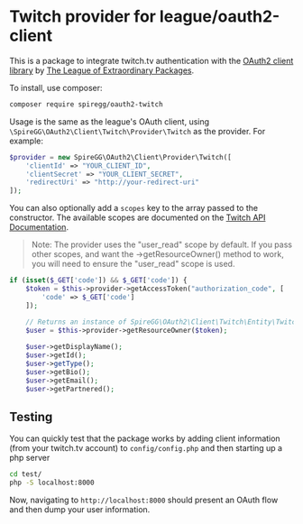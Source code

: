 Twitch provider for league/oauth2-client
=========================================

This is a package to integrate twitch.tv authentication with the [OAuth2 client library](https://github.com/thephpleague/oauth2-client) by
[The League of Extraordinary Packages](http://thephpleague.com).

To install, use composer:

```bash
composer require spiregg/oauth2-twitch
```

Usage is the same as the league's OAuth client, using `\SpireGG\OAuth2\Client\Twitch\Provider\Twitch` as the provider.
For example:

```php
$provider = new SpireGG\OAuth2\Client\Provider\Twitch([
    'clientId' => "YOUR_CLIENT_ID",
    'clientSecret' => "YOUR_CLIENT_SECRET",
    'redirectUri' => "http://your-redirect-uri"
]);
```

You can also optionally add a `scopes` key to the array passed to the constructor. The available scopes are documented
on the [Twitch API Documentation](https://github.com/justintv/Twitch-API/blob/master/authentication.md).

> Note: The provider uses the "user_read" scope by default. If you pass other scopes, and want the ->getResourceOwner() method
to work, you will need to ensure the "user_read" scope is used.

```php
if (isset($_GET['code']) && $_GET['code']) {
    $token = $this->provider->getAccessToken("authorization_code", [
        'code' => $_GET['code']
    ]);

    // Returns an instance of SpireGG\OAuth2\Client\Twitch\Entity\TwitchUser
    $user = $this->provider->getResourceOwner($token);
    
    $user->getDisplayName();
    $user->getId();
    $user->getType();
    $user->getBio();
    $user->getEmail();
    $user->getPartnered();
```

Testing
---------
You can quickly test that the package works by adding client information (from your twitch.tv account) to `config/config.php`
and then starting up a php server

```bash
cd test/
php -S localhost:8000
```

Now, navigating to `http://localhost:8000` should present an OAuth flow and then dump your user information.
